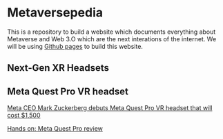 # Metaversepedia

This is a repository to build a website which documents everything about Metaverse and Web 3.O which are the next interations of the internet. We will be using [Github pages](https://pages.github.com/) to build this website. 

## Next-Gen XR Headsets

## Meta Quest Pro VR headset

[Meta CEO Mark Zuckerberg debuts Meta Quest Pro VR headset that will cost $1,500](https://www.cnbc.com/2022/10/11/mark-zuckerberg-debuts-meta-quest-pro-vr-headset-that-will-cost-1500.html)

[Hands on: Meta Quest Pro review](https://www.techradar.com/reviews/meta-quest-pro)

